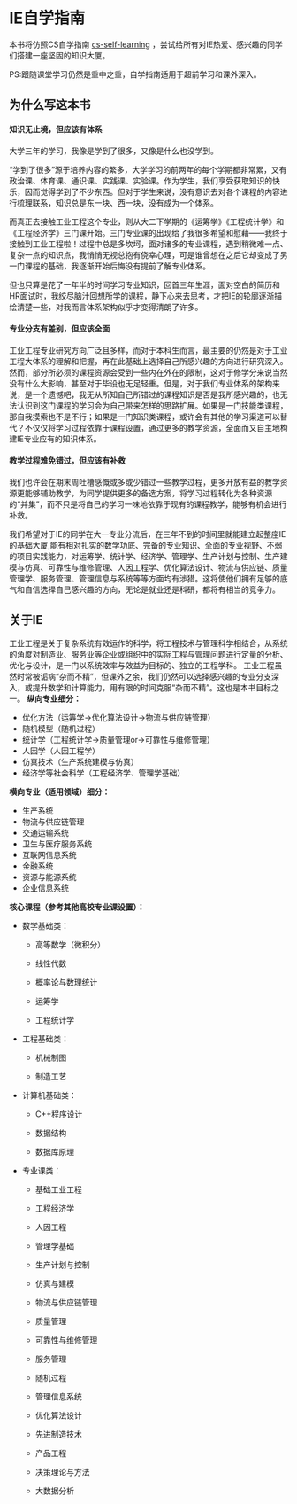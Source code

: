 # IE自学指南

本书将仿照CS自学指南 [cs-self-learning](https://csdiy.wiki/) ，尝试给所有对IE热爱、感兴趣的同学们搭建一座坚固的知识大厦。

PS:跟随课堂学习仍然是重中之重，自学指南适用于超前学习和课外深入。

## 为什么写这本书

#### 知识无止境，但应该有体系

大学三年的学习，我像是学到了很多，又像是什么也没学到。

“学到了很多”源于培养内容的繁多，大学学习的前两年的每个学期都非常累，又有政治课、体育课、通识课、实践课、实验课。作为学生，我们享受获取知识的快乐，因而觉得学到了不少东西。但对于学生来说，没有意识去对各个课程的内容进行梳理联系，知识总是东一块、西一块，没有成为一个体系。

而真正去接触工业工程这个专业，则从大二下学期的《运筹学》《工程统计学》和《工程经济学》三门课开始。三门专业课的出现给了我很多希望和慰藉——我终于接触到工业工程啦！过程中总是多坎坷，面对诸多的专业课程，遇到稍微难一点、复杂一点的知识点，我悄悄无视总抱有侥幸心理，可是谁曾想在之后它却变成了另一门课程的基础，我逐渐开始后悔没有提前了解专业体系。

但也只算是花了一年半的时间学习专业知识，回首三年生涯，面对空白的简历和HR面试时，我绞尽脑汁回想所学的课程，静下心来去思考，才把IE的轮廓逐渐描绘清楚一些，对我而言体系架构似乎才变得清朗了许多。

#### 专业分支有差别，但应该全面

工业工程专业研究方向广泛且多样，而对于本科生而言，最主要的仍然是对于工业工程大体系的理解和把握，再在此基础上选择自己所感兴趣的方向进行研究深入。然而，部分所必须的课程资源会受到一些内在外在的限制，这对于修学分来说当然没有什么大影响，甚至对于毕设也无足轻重。但是，对于我们专业体系的架构来说，是一个遗憾吧，我无从所知自己所错过的课程知识是否是我所感兴趣的，也无法认识到这门课程的学习会为自己带来怎样的思路扩展。如果是一门技能类课程，那自我摸索也不是不行；如果是一门知识类课程，或许会有其他的学习渠道可以替代？不仅仅将学习过程依靠于课程设置，通过更多的教学资源，全面而又自主地构建IE专业应有的知识体系。

#### 教学过程难免错过，但应该有补救

我们也许会在期末周吐槽感慨或多或少错过一些教学过程，更多开放有益的教学资源更能够辅助教学，为同学提供更多的备选方案，将学习过程转化为各种资源的“并集”，而不只是将自己的学习一味地依靠于现有的课程教学，能够有机会进行补救。

我们希望对于IE的同学在大一专业分流后，在三年不到的时间里就能建立起整座IE的基础大厦,能有相对扎实的数学功底、完备的专业知识、全面的专业视野、不弱的项目实践能力，对运筹学、统计学、经济学、管理学、生产计划与控制、生产建模与仿真、可靠性与维修管理、人因工程学、优化算法设计、物流与供应链、质量管理学、服务管理、管理信息与系统等等方面均有涉猎。这将使他们拥有足够的底气和自信选择自己感兴趣的方向，无论是就业还是科研，都将有相当的竞争力。

## 关于IE

工业工程是关于复杂系统有效运作的科学，将工程技术与管理科学相结合，从系统的角度对制造业、服务业等企业或组织中的实际工程与管理问题进行定量的分析、优化与设计，是一门以系统效率与效益为目标的、独立的工程学科。
工业工程虽然时常被诟病“杂而不精”，但课外之余，我们仍然可以选择感兴趣的专业分支深入，或提升数学和计算能力，用有限的时间克服“杂而不精”。这也是本书目标之一。
**纵向专业细分：**

- 优化方法（运筹学->优化算法设计->物流与供应链管理）
- 随机模型（随机过程）
- 统计学（工程统计学->质量管理or->可靠性与维修管理）
- 人因学（人因工程学）
- 仿真技术（生产系统建模与仿真）
- 经济学等社会科学（工程经济学、管理学基础）

**横向专业（适用领域）细分：**

- 生产系统
- 物流与供应链管理
- 交通运输系统
- 卫生与医疗服务系统
- 互联网信息系统
- 金融系统
- 资源与能源系统
- 企业信息系统


**核心课程（参考其他高校专业课设置）：**

- 数学基础类：

  - 高等数学（微积分）

  - 线性代数

  - 概率论与数理统计

  - 运筹学

  - 工程统计学

- 工程基础类：

  - 机械制图

  - 制造工艺

- 计算机基础类：

  - C++程序设计

  - 数据结构

  - 数据库原理

- 专业课类：

  - 基础工业工程

  - 工程经济学

  - 人因工程

  - 管理学基础

  - 生产计划与控制

  - 仿真与建模

  - 物流与供应链管理

  - 质量管理

  - 可靠性与维修管理

  - 服务管理

  - 随机过程

  - 管理信息系统

  - 优化算法设计

  - 先进制造技术

  - 产品工程

  - 决策理论与方法

  - 大数据分析
